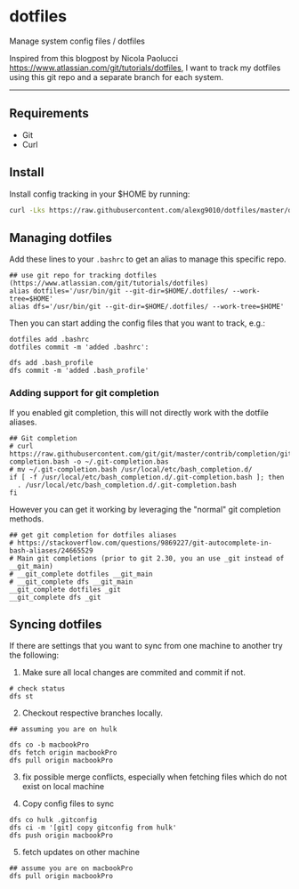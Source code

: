 # dotfiles
Manage system config files / dotfiles

Inspired from this blogpost by Nicola Paolucci https://www.atlassian.com/git/tutorials/dotfiles, I want to track my dotfiles using this git repo and a separate branch for each system. 

---- 
## Requirements



- Git
- Curl

## Install

Install config tracking in your $HOME by running:

```sh
curl -Lks https://raw.githubusercontent.com/alexg9010/dotfiles/master/dotfiles-install | bash
```

## Managing dotfiles


Add these lines to your `.bashrc` to get an alias to manage this specific repo.

```
## use git repo for tracking dotfiles (https://www.atlassian.com/git/tutorials/dotfiles)
alias dotfiles='/usr/bin/git --git-dir=$HOME/.dotfiles/ --work-tree=$HOME'
alias dfs='/usr/bin/git --git-dir=$HOME/.dotfiles/ --work-tree=$HOME'
```

Then you can start adding the config files that you want to track, e.g.:

``` 
dotfiles add .bashrc
dotfiles commit -m 'added .bashrc':

dfs add .bash_profile
dfs commit -m 'added .bash_profile'
```

### Adding support for git completion

If you enabled git completion, this will not directly work with the dotfile aliases.

```
## Git completion
# curl https://raw.githubusercontent.com/git/git/master/contrib/completion/git-completion.bash -o ~/.git-completion.bas
# mv ~/.git-completion.bash /usr/local/etc/bash_completion.d/
if [ -f /usr/local/etc/bash_completion.d/.git-completion.bash ]; then
  . /usr/local/etc/bash_completion.d/.git-completion.bash
fi
```

However you can get it working by leveraging the "normal" git completion methods. 

```
## get git completion for dotfiles aliases
# https://stackoverflow.com/questions/9869227/git-autocomplete-in-bash-aliases/24665529
# Main git completions (prior to git 2.30, you an use _git instead of __git_main)
# __git_complete dotfiles __git_main
# __git_complete dfs __git_main
__git_complete dotfiles _git
__git_complete dfs _git
```

## Syncing dotfiles

If there are settings that you want to sync from one machine to another try the following:

1. Make sure all local changes are commited and commit if not.

```
# check status
dfs st
```
2. Checkout respective branches locally.

```
## assuming you are on hulk

dfs co -b macbookPro
dfs fetch origin macbookPro
dfs pull origin macbookPro
```

3. fix possible merge conflicts, especially when fetching files which do not exist on local machine

4. Copy config files to sync

```
dfs co hulk .gitconfig
dfs ci -m '[git] copy gitconfig from hulk'
dfs push origin macbookPro
```

5. fetch updates on other machine

```
## assume you are on macbookPro
dfs pull origin macbookPro
```
